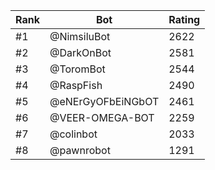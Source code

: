 Rank|Bot|Rating
---|---|---
#1|@NimsiluBot|2622
#2|@DarkOnBot|2581
#3|@ToromBot|2544
#4|@RaspFish|2490
#5|@eNErGyOFbEiNGbOT|2461
#6|@VEER-OMEGA-BOT|2259
#7|@colinbot|2033
#8|@pawnrobot|1291
